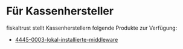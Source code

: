 # Für Kassenhersteller

fiskaltrust stellt Kassenherstellern folgende Produkte zur Verfügung:

-  [4445-0003-lokal-installierte-middleware](../compliance-as-a-service/produkte/4445-0003-lokal-installierte-middleware.md) 

